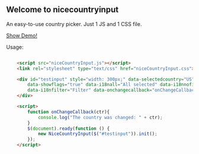 ## Welcome to nicecountryinput

An easy-to-use country picker. Just 1 JS and 1 CSS file.

<a href="https://masbaehr.github.io/nicecountryinput/" target="_blank">Show Demo!</a>

Usage: 

```html

    <script src="niceCountryInput.js"></script>
    <link rel="stylesheet" type="text/css" href="niceCountryInput.css">

    <div id="testinput" style="width: 300px;" data-selectedcountry="US" data-showspecial="false"
        data-showflags="true" data-i18nall="All selected" data-i18nnofilter="No selection" 
        data-i18nfilter="Filter" data-onchangecallback="onChangeCallback">
    </div>

    <script>
        function onChangeCallback(ctr){
            console.log("The country was changed: " + ctr);
        }
        $(document).ready(function () {
            new NiceCountryInput($("#testinput")).init();
        });
    </script>

```
